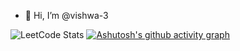 - 👋 Hi, I’m @vishwa-3

![LeetCode Stats](https://leetcard.jacoblin.cool/vishwa-3?theme=dark&font=Imprima&ext=heatmap)
[![Ashutosh's github activity graph](https://github-readme-activity-graph.vercel.app/graph?username=vishwa-3&bg_color=121212&color=a555ec&line=a555ec&point=ffffff&area=true&hide_border=true)](https://github.com/ashutosh00710/github-readme-activity-graph)
<!---
vishwa-3/vishwa-3 is a ✨ special ✨ repository because its `README.md` (this file) appears on your GitHub profile.
You can click the Preview link to take a look at your changes.
--->
